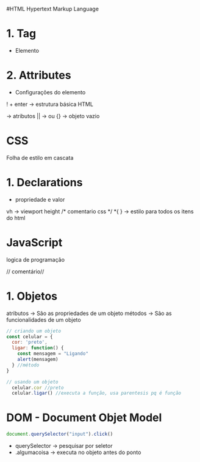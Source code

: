 #HTML
Hypertext Markup Language

# 1. Tag

- Elemento

# 2. Attributes

- Configurações do elemento

! + enter -> estrutura básica HTML

<a></a> -> atributos
|| -> ou
{} -> objeto vazio

<!-- comentário html-->

# CSS

Folha de estilo em cascata

# 1. Declarations

- propriedade e valor

vh -> viewport height
/* comentario css */
*{ } -> estilo para todos os itens do html

# JavaScript

logica de programação

// comentário//

# 1. Objetos

atributos -> São as propriedades de um objeto
métodos -> São as funcionalidades de um objeto

```javascript
// criando um objeto
const celular = {
  cor: 'preto',
  ligar: function() {
    const mensagem = "Ligando"
    alert(mensagem)
  } //método
}

// usando um objeto
  celular.cor //preto
  celular.ligar() //executa a função, usa parentesis pq é função
```

# DOM - Document Objet Model

~~~javascript
document.querySelector("input").click() 
~~~
* querySelector -> pesquisar por seletor
* .algumacoisa -> executa no objeto antes do ponto